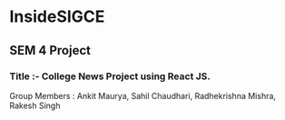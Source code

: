 # InsideSIGCE

## SEM 4 Project 
### Title :- College News Project using React JS.

Group Members : 
Ankit Maurya,
Sahil Chaudhari,
Radhekrishna Mishra,
Rakesh Singh
